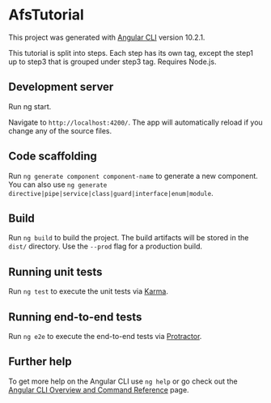 # AfsTutorial

This project was generated with [Angular CLI](https://github.com/angular/angular-cli) version 10.2.1.

This tutorial is split into steps.
Each step has its own tag, except the step1 up to step3 that is grouped under step3 tag.
Requires Node.js.



## Development server

Run ng start.

Navigate to `http://localhost:4200/`. 
The app will automatically reload if you change any of the source files.



## Code scaffolding

Run `ng generate component component-name` to generate a new component. You can also use `ng generate directive|pipe|service|class|guard|interface|enum|module`.



## Build

Run `ng build` to build the project. The build artifacts will be stored in the `dist/` directory. Use the `--prod` flag for a production build.



## Running unit tests

Run `ng test` to execute the unit tests via [Karma](https://karma-runner.github.io).



## Running end-to-end tests

Run `ng e2e` to execute the end-to-end tests via [Protractor](http://www.protractortest.org/).



## Further help

To get more help on the Angular CLI use `ng help` or go check out the [Angular CLI Overview and Command Reference](https://angular.io/cli) page.
